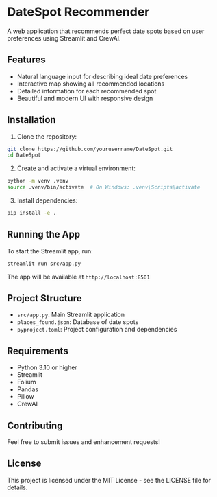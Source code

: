 # DateSpot Recommender

A web application that recommends perfect date spots based on user preferences using Streamlit and CrewAI.

## Features

- Natural language input for describing ideal date preferences
- Interactive map showing all recommended locations
- Detailed information for each recommended spot
- Beautiful and modern UI with responsive design

## Installation

1. Clone the repository:
```bash
git clone https://github.com/yourusername/DateSpot.git
cd DateSpot
```

2. Create and activate a virtual environment:
```bash
python -m venv .venv
source .venv/bin/activate  # On Windows: .venv\Scripts\activate
```

3. Install dependencies:
```bash
pip install -e .
```

## Running the App

To start the Streamlit app, run:
```bash
streamlit run src/app.py
```

The app will be available at `http://localhost:8501`

## Project Structure

- `src/app.py`: Main Streamlit application
- `places_found.json`: Database of date spots
- `pyproject.toml`: Project configuration and dependencies

## Requirements

- Python 3.10 or higher
- Streamlit
- Folium
- Pandas
- Pillow
- CrewAI

## Contributing

Feel free to submit issues and enhancement requests!

## License

This project is licensed under the MIT License - see the LICENSE file for details.
